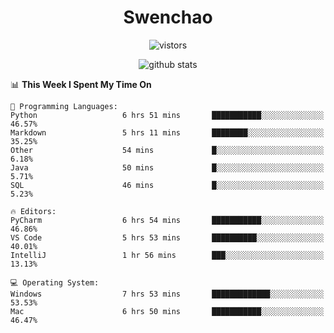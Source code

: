 <h1 align="center">Swenchao</h3>

<p align="center">
  <img src="https://visitor-badge.glitch.me/badge?page_id=Swenchao" alt="vistors" />
</p>

<p align="center">
  <img src="https://github-readme-stats.vercel.app/api?username=Swenchao&count_private=true&show_icons=true&theme=vue-dark&hide_title=true" alt="github stats" />
</p>

<!--START_SECTION:waka-->
📊 **This Week I Spent My Time On** 

```text
💬 Programming Languages: 
Python                   6 hrs 51 mins       ███████████░░░░░░░░░░░░░░   46.57% 
Markdown                 5 hrs 11 mins       ████████░░░░░░░░░░░░░░░░░   35.25% 
Other                    54 mins             █░░░░░░░░░░░░░░░░░░░░░░░░   6.18% 
Java                     50 mins             █░░░░░░░░░░░░░░░░░░░░░░░░   5.71% 
SQL                      46 mins             █░░░░░░░░░░░░░░░░░░░░░░░░   5.23%

🔥 Editors: 
PyCharm                  6 hrs 54 mins       ███████████░░░░░░░░░░░░░░   46.86% 
VS Code                  5 hrs 53 mins       ██████████░░░░░░░░░░░░░░░   40.01% 
IntelliJ                 1 hr 56 mins        ███░░░░░░░░░░░░░░░░░░░░░░   13.13%

💻 Operating System: 
Windows                  7 hrs 53 mins       █████████████░░░░░░░░░░░░   53.53% 
Mac                      6 hrs 50 mins       ███████████░░░░░░░░░░░░░░   46.47%

```


<!--END_SECTION:waka-->
